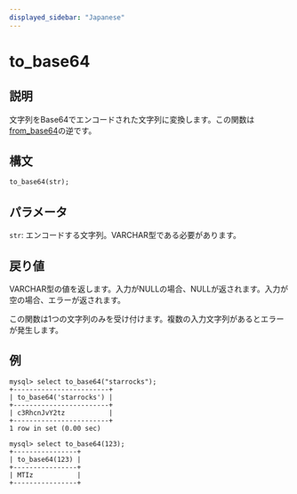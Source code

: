 ```yaml
---
displayed_sidebar: "Japanese"
---
```


# to_base64

## 説明

文字列をBase64でエンコードされた文字列に変換します。この関数は[from_base64](from_base64.md)の逆です。

## 構文

```Haskell
to_base64(str);
```

## パラメータ

`str`: エンコードする文字列。VARCHAR型である必要があります。

## 戻り値

VARCHAR型の値を返します。入力がNULLの場合、NULLが返されます。入力が空の場合、エラーが返されます。

この関数は1つの文字列のみを受け付けます。複数の入力文字列があるとエラーが発生します。

## 例

```Plain Text
mysql> select to_base64("starrocks");
+------------------------+
| to_base64('starrocks') |
+------------------------+
| c3RhcnJvY2tz           |
+------------------------+
1 row in set (0.00 sec)

mysql> select to_base64(123);
+----------------+
| to_base64(123) |
+----------------+
| MTIz           |
+----------------+
```